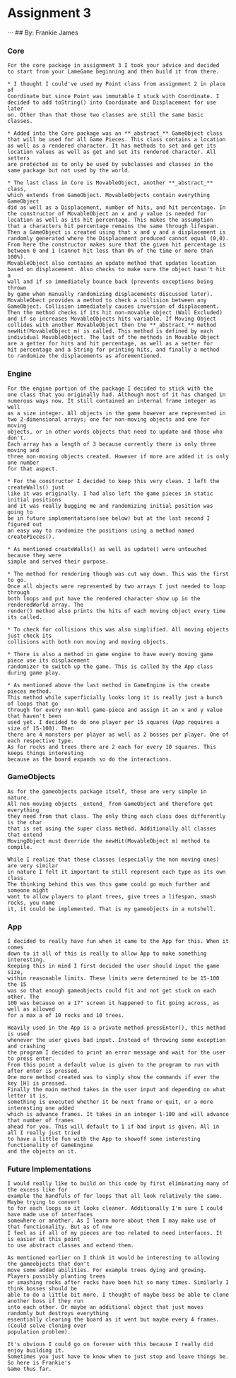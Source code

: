 # Assignment 3
⋅⋅⋅ ## By: Frankie James

### Core
    For the core package in assignment 3 I took your advice and decided 
    to start from your LameGame beginning and then build it from there.

    * I thought I could've used my Point class from assignment 2 in place of 
    Coordinate but since Point was immutable I stuck with Coordinate. I 
    decided to add toString() into Coordinate and Displacement for use later
    on. Other than that those two classes are still the same basic classes.

    * Added into the Core package was an **_abstract_** GameObject class 
    that will be used for all Game Pieces. This class contains a location
    as well as a rendered character. It has methods to set and get its
    location values as well as get and set its rendered character. All setters
    are protected as to only be used by subclasses and classes in the 
    same package but not used by the world. 

    * The last class in Core is MovableObject, another **_abstract_** class,
    which extends from GameObject. MovableObjects contain everything GameObject 
    did as well as a Displacement, number of hits, and hit percentage. In
    the constructor of MovableObject an x and y value is needed for 
    location as well as its hit percentage. This makes the assumption
    that a characters hit percentage remains the same through lifespan.
    Then a GameObject is created using that x and y and a displacement is
    randomly generated where the Displacement produced cannot equal (0,0).
    From here the constructor makes sure that the given hit percentage is 
    between 0 and 1 (cannot hit less than 0% of the time or more than 100%).
    MovableObject also contains an update method that updates location 
    based on displacement. Also checks to make sure the object hasn't hit a 
    wall and if so immediately bounce back (prevents exceptions being thrown
    by game when manually randomizing displacements discussed later).
    MovableObect provides a method to check a collision between any 
    GameObject. Collision immediately causes inversion of displacement.
    Then the method checks if its hit non-movable object (Wall Excluded) 
    and if so increases MovableObjects hits variable. If Moving Object
    collides with another MovableObject then the **_abstract_** method
    newHit(MovableObject m) is called. This method is defined by each 
    individual MovableObject. The last of the methods in Movable Object 
    are a getter for hits and hit percentage, as well as a setter for 
    hit percentage and a String for printing hits, and finally a method
    to randomize the displacements as aforementioned.

### Engine
    For the engine portion of the package I decided to stick with the
    one class that you originally had. Although most of it has changed in
    numerous ways now. It still contained an internal frame integer as well
    as a size integer. All objects in the game however are represented in
    two 2-dimensional arrays; one for non-moving objects and one for moving
    objects, or in other words objects that need to update and those who don't.
    Each array has a length of 3 because currently there is only three moving and
    three non-moving objects created. However if more are added it is only one number
    for that aspect.

    * For the constructor I decided to keep this very clean. I left the createWalls() just
    like it was originally. I had also left the game pieces in static initial positions
    and it was really bugging me and randomizing initial position was going to 
    be in future implementations(see below) but at the last second I figured out
    an easy way to randomize the positions using a method named createPieces().

    * As mentioned createWalls() as well as update() were untouched because they were 
    simple and served their purpose. 

    * The method for rendering though was cut way down. This was the first to go. 
    Once all objects were represented by two arrays I just needed to loop through 
    both loops and put have the rendered character show up in the renderedWorld array. The 
    render() method also prints the hits of each moving object every time its called. 

    * To check for collisions this was also simplified. All moving objects just check its
    collisions with both non moving and moving objects.

    * There is also a method in game engine to have every moving game piece use its displacement 
    randomizer to switch up the game. This is called by the App class during game play.

    * As mentioned above the last method in GameEngine is the create pieces method.
    This method while superficially looks long it is really just a bunch of loops that go
    through for every non-Wall game-piece and assign it an x and y value that haven't been
    used yet. I decided to do one player per 15 squares (App requires a size of 15-100). Then
    there are 4 monsters per player as well as 2 bosses per player. One of each respective type.
    As for rocks and trees there are 2 each for every 10 squares. This keeps things interesting
    because as the board expands so do the interactions.

### GameObjects
    As for the gameobjects package itself, these are very simple in nature.
    All non moving objects _extend_ from GameObject and therefore get everything 
    they need from that class. The only thing each class does differently is the char
    that is set using the super class method. Additionally all classes that extend
    MovingObject must Override the newHit(MovableObject m) method to compile. 

    While I realize that these classes (especially the non moving ones) are very similar
    in nature I felt it important to still represent each type as its own class.
    The thinking behind this was this game could go much further and someone might
    want to allow players to plant trees, give trees a lifespan, smash rocks, you name
    it, it could be implemented. That is my gameobjects in a nutshell.
### App
    I decided to really have fun when it came to the App for this. When it comes
    down to it all of this is really to allow App to make something interesting.
    Keeping this in mind I first decided the user should input the game size,
    within reasonable limits. These limits were determined to be 15-100 the 15
    was so that enough gameobjects could fit and not get stuck on each other. The
    100 was because on a 17" screen it happened to fit going across, as well as allowed
    for a max a of 10 rocks and 10 trees.

    Heavily used in the App is a private method pressEnter(), this method is used 
    whenever the user gives bad input. Instead of throwing some exception and crashing
    the program I decided to print an error message and wait for the user to press enter.
    From this point a default value is given to the program to run with after enter is pressed.
    One more method created was to simply show the commands if ever the key [H] is pressed.
    Finally the main method takes in the user input and depending on what letter it is,
    something is executed whether it be next frame or quit, or a more interesting one added
    which is advance frames. It takes in an integer 1-100 and will advance that number of frames
    ahead for you. This will default to 1 if bad input is given. All in all I really just tried
    to have a little fun with the App to showoff some interesting functionality of GameEngine 
    and the objects on it.

### Future Implementations
    I would really like to build on this code by first eliminating many of the excess like for
    example the handfuls of for loops that all look relatively the same. Maybe trying to convert
    to for each loops so it looks cleaner. Additionally I'm sure I could have made use of interfaces
    somewhere or another. As I learn more about them I may make use of that functionality. But as of now
    I feel as if all of my pieces are too related to need interfaces. It is easier at this point
    to use abstract classes and extend them.

    As mentioned earlier on I think it would be interesting to allowing the gameobjects that don't
    move some added abilities. For example trees dying and growing. Players possibly planting trees
    or smashing rocks after rocks have been hit so many times. Similarly I think bosses should be 
    able to do a little bit more. I thought of maybe boss be able to clone another boss if they run 
    into each other. Or maybe an additional object that just moves randomly but destroys everything 
    essentially clearing the board as it went but maybe every 4 frames. (Could solve cloning over 
    population problem).

    It's obvious I could go on forever with this because I really did enjoy building it.
    Sometimes you just have to know when to just stop and leave things be. So here is Frankie's
    Game thus far.
    
